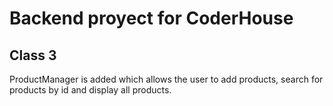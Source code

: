 # Backend proyect for CoderHouse

## Class 3
ProductManager is added which allows the user to add products, search for products by id and display all products.

